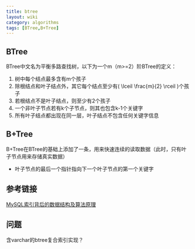 ```yaml
---
title: btree
layout: wiki
category: algorithms
tags: [BTree,B+Tree]
---
```



## BTree

BTree中文名为平衡多路查找树，以下为一个m（m>=2）阶BTree的定义：

1. 树中每个结点最多含有m个孩子
2. 除根结点和叶子结点外，其它每个结点至少有\( \lceil \frac{m}{2}  \rceil \)个孩子
3. 若根结点不是叶子结点，则至少有2个孩子
4. 一个非叶子节点若有k个子节点，则其也包含k-1个关键字
5. 所有叶子结点都出现在同一层，叶子结点不包含任何关键字信息



## B+Tree

B+Tree在BTree的基础上添加了一条，用来快速连续的读取数据（此时，只有叶子节点用来存储真实数据）

* 叶子节点的最后一个指针指向下一个叶子节点的第一个关键字



## 参考链接

[MySQL索引背后的数据结构及算法原理](http://blog.jobbole.com/24006/)


## 问题

含varchar的btree复合索引实现？